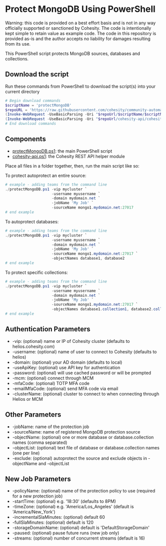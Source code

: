 # Protect MongoDB Using PowerShell

Warning: this code is provided on a best effort basis and is not in any way officially supported or sanctioned by Cohesity. The code is intentionally kept simple to retain value as example code. The code in this repository is provided as-is and the author accepts no liability for damages resulting from its use.

This PowerShell script protects MongoDB sources, databases and collections.

## Download the script

Run these commands from PowerShell to download the script(s) into your current directory

```powershell
# Begin download commands
$scriptName = 'protectMongoDB'
$repoURL = 'https://raw.githubusercontent.com/cohesity/community-automation-samples/main/powershell'
(Invoke-WebRequest -UseBasicParsing -Uri "$repoUrl/$scriptName/$scriptName.ps1").content | Out-File "$scriptName.ps1"; (Get-Content "$scriptName.ps1") | Set-Content "$scriptName.ps1"
(Invoke-WebRequest -UseBasicParsing -Uri "$repoUrl/cohesity-api/cohesity-api.ps1").content | Out-File cohesity-api.ps1; (Get-Content cohesity-api.ps1) | Set-Content cohesity-api.ps1
# End download commands
```

## Components

* [protectMongoDB.ps1](https://raw.githubusercontent.com/cohesity/community-automation-samples/main/powershell/protectMongoDB/protectMongoDB.ps1): the main PowerShell script
* [cohesity-api.ps1](https://raw.githubusercontent.com/cohesity/community-automation-samples/main/powershell/cohesity-api/cohesity-api.ps1): the Cohesity REST API helper module

Place all files in a folder together, then, run the main script like so:

To protect autoprotect an entire source:

```powershell
# example - adding teams from the command line
./protectMongoDB.ps1 -vip mycluster `
                     -username myusername `
                     -domain mydomain.net `
                     -jobName 'My Job' `
                     -sourceName mongo1.mydomain.net:27017
# end example
```

To autoprotect databases:

```powershell
# example - adding teams from the command line
./protectMongoDB.ps1 -vip mycluster `
                     -username myusername `
                     -domain mydomain.net `
                     -jobName 'My Job' `
                     -sourceName mongo1.mydomain.net:27017 `
                     -objectNames database1, database2
# end example
```

To protect specific collections:

```powershell
# example - adding teams from the command line
./protectMongoDB.ps1 -vip mycluster `
                     -username myusername `
                     -domain mydomain.net `
                     -jobName 'My Job' `
                     -sourceName mongo1.mydomain.net:27017 `
                     -objectNames database1.collection1, database2.collection2
# end example
```

## Authentication Parameters

* -vip: (optional) name or IP of Cohesity cluster (defaults to helios.cohesity.com)
* -username: (optional) name of user to connect to Cohesity (defaults to helios)
* -domain: (optional) your AD domain (defaults to local)
* -useApiKey: (optional) use API key for authentication
* -password: (optional) will use cached password or will be prompted
* -mcm: (optional) connect through MCM
* -mfaCode: (optional) TOTP MFA code
* -emailMfaCode: (optional) send MFA code via email
* -clusterName: (optional) cluster to connect to when connecting through Helios or MCM

## Other Parameters

* -jobName: name of the protection job
* -sourceName: name of registered MongoDB protection source
* -objectName: (optional) one or more database or database.collection names (comma separated)
* -objectList: (optional) text file of database or database.collection names (one per line)
* -exclude: (optional) autoprotect the source and exclude objects in -objectName and -objectList

## New Job Parameters

* -policyName: (optional) name of the protection policy to use (required for a new protection job)
* -startTime: (optional) e.g. '18:30' (defaults to 8PM)
* -timeZone: (optional) e.g. 'America/Los_Angeles' (default is 'America/New_York')
* -incrementalSlaMinutes: (optional) default 60
* -fullSlaMinutes: (optional) default is 120
* -storageDomainName: (optional) default is 'DefaultStorageDomain'
* -paused: (optional) pause future runs (new job only)
* -streams: (optional) number of concurrent streams (default is 16)
